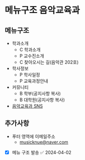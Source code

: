 # 메뉴구조 음악교육과

## 메뉴구조

- 학과소개
  - C 학과소개
  - P 교수진소개
  - C 찾아오시는 길(음악관 202호)
- 학사정보
  - P 학사일정
  - P 교육과정안내
- 커뮤니티
  - B 학부(공지사항 복사)
  - B 대학원(공지사항 복사)
- [음악교육과 SNS](https://knue.ac.kr)

## 추가사항

- 푸터 영역에 이메일주소
  - musicknue@naver.com
- [x] 메뉴 구조 발송 ✅ 2024-04-02
